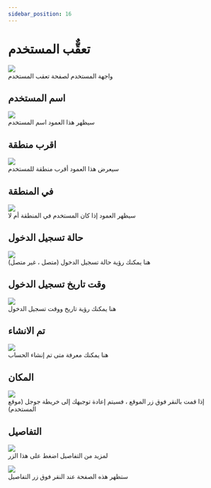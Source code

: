 ```yaml
---
sidebar_position: 16
---
```

# تعقٌّب المستخدم


<img src="../img/Userstracking/users Tracking11.png"/><br/>
واجهة المستخدم لصفحة تعقب المستخدم

## اسم المستخدم
<img src="../img/Userstracking/users Tracking2.png"/><br/>
سيظهر هذا العمود اسم المستخدم

## اقرب منطقة 
<img src="../img/Userstracking/users Tracking3.png"/><br/>
سيعرض هذا العمود أقرب منطقة للمستخدم

## في المنطقة
<img src="../img/Userstracking/users Tracking4.png"/><br/>
سيظهر العمود إذا كان المستخدم في المنطقة أم لا

## حالة تسجيل الدخول
<img src="../img/Userstracking/users Tracking5.png"/><br/>
هنا يمكنك رؤية حالة تسجيل الدخول (متصل ، غير متصل)

## وقت تاريخ تسجيل الدخول
<img src="../img/Userstracking/users Tracking6.png"/><br/>
هنا يمكنك رؤية تاريخ ووقت تسجيل الدخول

##  تم الانشاء
<img src="../img/Userstracking/users Tracking7.png"/><br/>
هنا يمكنك معرفة متى تم إنشاء الحساب

## المكان
<img src="../img/Userstracking/users Tracking8.png"/><br/>
إذا قمت بالنقر فوق زر الموقع ، فسيتم إعادة توجيهك إلى خريطة جوجل (موقع المستخدم)

## التفاصيل
<img src="../img/Userstracking/users Tracking9.png"/><br/>
لمزيد من التفاصيل اضغط على هذا الزر

<img src="../img/Userstracking/usertrack123.png"/><br/>
ستظهر هذه الصفحة عند النقر فوق زر التفاصيل


